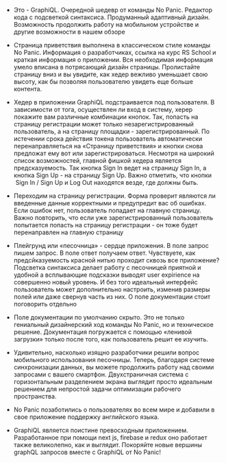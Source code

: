 
- Это - GraphiQL. Очередной шедевр от команды No Panic. Редактор кода с подсветкой синтаксиса. Продуманный адаптивный дизайн. Возможность продолжить работу на мобильном устройстве и другие возможности в нашем обзоре

- Страница приветствия выполнена в классическом стиле команды No Panic. Информация о разработчиках, ссылка на курс RS School и краткая информация о приложении. Вся необходимая информация умело вписана в потрясающий дизайн страницы. Пролистайте страницу вниз и вы увидите, как хедер вежливо уменьшает свою высоту, как бы позволяя пользователю увидеть еще больше контента. 

- Хедер в приложении GraphiQL подстраивается под пользователя. В зависимости от тога, осуществлен ли вход в систему, херер покажите вам различные комбинации кнопок. Так, попасть на страницу регистрации может только незарегистрированный пользователь, а на страницу площадки - зарегистрированный. По истечении срока действия токена пользователь автоматически перенаправляеться на «Страницу приветствия» и кнопки снова предложат ему вот или зарегистрироваться. Несмотря на широкий список возможностей, главной фишкой хедера является предсказуемость. Так кнопка Sign In ведет на страницу  Sign In, а кнопка Sign Up - на страницу Sign Up. Важно отметить, что кнопки  Sign In / Sign Up и  Log Out находятся везде, где должны быть.


- Переходим на страницу регистрации. Форма проверит являются ли введенные данные корректными и предупредит вас об ошибках. Если ошибок нет, пользователь попадает на главную страницу. Важно повторить, что если уже зарегистрированный пользователь попытается попасть на страницу регистрации - он тоже будет перенаправлен на главную страницу

- Плейгрунд или «песочница» - сердце приложения.  В поле запрос пишем запрос. В поле ответ получаем ответ. Чувствуете, как предсйказуемость красной нитью проходит сквозь все приложение? Подсветка синтаксиса делает работу с песочницей приятной и удобной а всплывающие подсказки выводят user expirience на совершенно новый уровень. И без того идеальный интерфейс пользователь может дополнительно настроить, изменив размеры полей или даже свернув часть из них. О поле документации стоит поговорить отдельно

- Поле документации по умолчанию скрыто. Это не только гениальный дизайнерский ход команды No Panic, но и техническое решение. Документация погружается с помощью «ленивой загрузки» только после того, как пользователь решит ее изучить. 

- Удивительно, насколько изящно разработчики решили вопрос мобильного использования песочницы. Теперь, благодаря системе синхронизации данных, вы можете продолжить работу над своими запросами с вашего смартфон. Двухстраничная система с горизонтальным разделением экрана  выглядит просто идеальным решением для непростой задачи оптимизации рабочего пространства.

- No Panic позаботились о пользователях во всем мире и добавили в свое приложение поддержку английского языка. 

- GraphiQL является поистине превосходным приложением. Разработанное при помощи next js, firebase и redux оно работает также великолепно, как и выглядит.  Покоряйте новые вершины graphQL запросов вместе с GraphiQL от No Panic!
